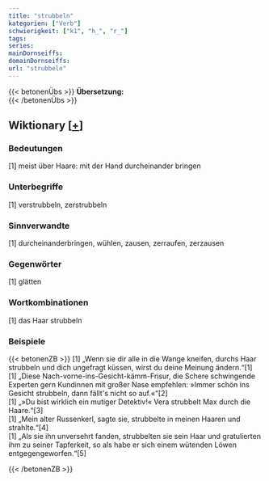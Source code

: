 ```yaml
---
title: "strubbeln"
kategorien: ["Verb"]
schwierigkeit: ["k1", "h_", "r_"]
tags:
series:
mainDornseiffs:
domainDornseiffs:
url: "strubbeln"
---
```


{{< betonenÜbs >}}
**Übersetzung:**  
{{< /betonenÜbs >}}

## Wiktionary [[+](https://de.wiktionary.org/wiki/strubbeln)]

### Bedeutungen
[1] meist über Haare: mit der Hand durcheinander bringen  

### Unterbegriffe
[1] verstrubbeln, zerstrubbeln  

### Sinnverwandte
[1] durcheinanderbringen, wühlen, zausen, zerraufen, zerzausen  

### Gegenwörter
[1] glätten  

### Wortkombinationen
[1] das Haar strubbeln  

### Beispiele
{{< betonenZB >}}
[1] „Wenn sie dir alle in die Wange kneifen, durchs Haar strubbeln und dich ungefragt küssen, wirst du deine Meinung ändern.“[1]  
[1] „Diese Nach-vorne-ins-Gesicht-kämm-Frisur, die Schere schwingende Experten gern Kundinnen mit großer Nase empfehlen: »Immer schön ins Gesicht strubbeln, dann fällt's nicht so auf.«“[2]  
[1] „»Du bist wirklich ein mutiger Detektiv!« Vera strubbelt Max durch die Haare.“[3]  
[1] „Mein alter Russenkerl, sagte sie, strubbelte in meinen Haaren und strahlte.“[4]  
[1] „Als sie ihn unversehrt fanden, strubbelten sie sein Haar und gratulierten ihm zu seiner Tapferkeit, so als habe er sich einem wütenden Löwen entgegengeworfen.“[5]  

{{< /betonenZB >}}


